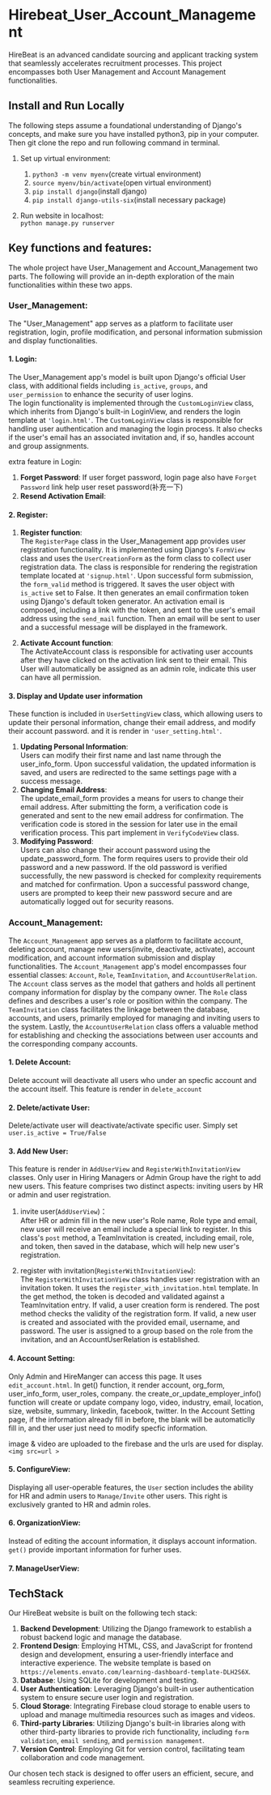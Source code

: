 # Hirebeat_User_Account_Management

HireBeat is an advanced candidate sourcing and applicant tracking system that seamlessly accelerates recruitment processes. 
This project encompasses both User Management and Account Management functionalities.

## Install and Run Locally
The following steps assume a foundational understanding of Django's concepts, and make sure you have installed python3, pip in your computer.
Then git clone the repo and run following command in terminal.

1. Set up virtual environment:
   1. `python3 -m venv myenv`(create virtual environment)
   2. `source myenv/bin/activate`(open virtual environment)
   3. `pip install django`(install django)
   4. `pip install django-utils-six`(install necessary package)

2. Run website in localhost:  
`python manage.py runserver`

## Key functions and features:
The whole project have User_Management and Account_Management two parts. 
The following will provide an in-depth exploration of the main functionalities within these two apps.


### User_Management: 

The "User_Management" app serves as a platform to facilitate user registration, login, profile modification, 
and personal information submission and display functionalities.   

#### 1. Login: 
The User_Management app's model is built upon Django's official User class, with additional fields including `is_active`, `groups`, 
and `user_permission` to enhance the security of user logins.  
The login functionality is implemented through the `CustomLoginView` class, which inherits from Django's built-in LoginView, and renders the login template at `'login.html'`. 
The `CustomLoginView` class is responsible for handling user authentication and managing the login process.
It also checks if the user's email has an associated invitation and, if so, handles account and group assignments.

extra feature in Login:
1. **Forget Password**: If user forget password, login page also have `Forget Password` link help user reset password(补充一下)
2. **Resend Activation Email**:

#### 2. Register:
1. **Register function**:  
The `RegisterPage` class in the User_Management app provides user registration functionality. 
It is implemented using Django's `FormView` class and uses the `UserCreationForm` as the form class to collect user registration data. 
The class is responsible for rendering the registration template located at `'signup.html'`.
Upon successful form submission, the `form_valid` method is triggered. It saves the user object with `is_active` set to False.
It then generates an email confirmation token using Django's default token generator. An activation email is composed, including a link with the token, and sent to the user's email address using the `send_mail` function. 
Then an email will be sent to user and a successful message will be displayed in the framework.

2. **Activate Account function**:  
The ActivateAccount class is responsible for activating user accounts after they have clicked on the activation link sent to their email. 
This User will automatically be assigned as an admin role, indicate this user can have all permission. 

#### 3. Display and Update user information
These function is included in `UserSettingView` class, which allowing users to update their personal information, change their email address, and modify their account password.
and it is render in `'user_setting.html'`.
1. **Updating Personal Information**:   
Users can modify their first name and last name through the user_info_form. Upon successful validation, the updated information is saved, and users are redirected to the same settings page with a success message.
2. **Changing Email Address**:  
The update_email_form provides a means for users to change their email address. After submitting the form, a verification code is generated and sent to the new email address for confirmation. 
The verification code is stored in the session for later use in the email verification process. This part implement in `VerifyCodeView` class.
3. **Modifying Password**:   
Users can also change their account password using the update_password_form. The form requires users to provide their old password and a new password. If the old password is verified successfully, the new password is checked for complexity requirements and matched for confirmation. Upon a successful password change, 
users are prompted to keep their new password secure and are automatically logged out for security reasons.


### Account_Management:

The `Account_Management` app serves as a platform to facilitate account, deleting account, manage new users(invite, deactivate, activate), account modification, 
and account information submission and display functionalities. The `Account_Management` app's model encompasses four essential classes: `Account`, `Role`, `TeamInvitation`, and `AccountUserRelation`.
The `Account` class serves as the model that gathers and holds all pertinent company information for display by the company owner.
The `Role` class defines and describes a user's role or position within the company.
The `TeamInvitation` class facilitates the linkage between the database, accounts, and users, primarily employed for managing and inviting users to the system. 
Lastly, the `AccountUserRelation` class offers a valuable method for establishing and checking the associations between user accounts and the corresponding company accounts.

#### 1. Delete Account:
Delete account will deactivate all users who under an specfic account and the account itself. This feature is render in `delete_account`

#### 2. Delete/activate User:
Delete/activate user will deactivate/activate specific user. Simply set `user.is_active = True/False`

#### 3. Add New User:
This feature is render in `AddUserView` and `RegisterWithInvitationView` classes. Only user in Hiring Managers or Admin Group have the right to add new users. This feature comprises two distinct aspects: inviting users by HR or admin and user registration.

1. invite user(`AddUserView`)：  
After HR or admin fill in the new user's Role name, Role type and email, new user will receive an email include a special link to register. 
In this class's `post` method, a TeamInvitation is created, including email, role, and token, then saved in the database, which will help new user's registration.

2. register with invitation(`RegisterWithInvitationView`):  
The `RegisterWithInvitationView` class handles user registration with an invitation token. It uses the `register_with_invitation.html` template. 
In the get method, the token is decoded and validated against a TeamInvitation entry. If valid, a user creation form is rendered. 
The post method checks the validity of the registration form. If valid, a new user is created and associated with the provided email, username, and password. 
The user is assigned to a group based on the role from the invitation, and an AccountUserRelation is established.

#### 4. Account Setting:
Only Admin and HireManger can access this page.
It uses `edit_account.html`. In get() function, it render account, org_form, user_info_form, user_roles, company. 
the create_or_update_employer_info() function will create or update company logo, video, industry, email, location, size, website, summary, linkedin, facebook, twitter. In the Account Setting page, if the information already fill in before, the blank will be automaticlly fill in, and ther user just need to modify specfic information.

image & video are uploaded to the firebase and the urls are used for display.  `<img src=url >`

#### 5. ConfigureView:
Displaying all user-operable features, the `User` section includes the ability for HR and admin users to `Manage/Invite` other users. 
This right is exclusively granted to HR and admin roles.

#### 6. OrganizationView:
Instead of editing the account information, it displays account information. `get()` provide important information for furher uses.

#### 7. ManageUserView:



## TechStack
Our HireBeat website is built on the following tech stack:
1. **Backend Development**: Utilizing the Django framework to establish a robust backend logic and manage the database.
2. **Frontend Design**: Employing HTML, CSS, and JavaScript for frontend design and development, ensuring a user-friendly interface and interactive experience. 
The website template is based on `https://elements.envato.com/learning-dashboard-template-DLH2S6X`.
3. **Database**: Using SQLite for development and testing.
4. **User Authentication**: Leveraging Django's built-in user authentication system to ensure secure user login and registration.
5. **Cloud Storage**: Integrating Firebase cloud storage to enable users to upload and manage multimedia resources such as images and videos.
6. **Third-party Libraries**: Utilizing Django's built-in libraries along with other third-party libraries to provide rich functionality, including `form validation`, `email sending`, and `permission management`.
7. **Version Control**: Employing Git for version control, facilitating team collaboration and code management.  

Our chosen tech stack is designed to offer users an efficient, secure, and seamless recruiting experience.